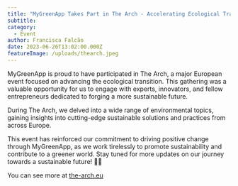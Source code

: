 ```yaml
---
title: "MyGreenApp Takes Part in The Arch - Accelerating Ecological Transition Event"
subtitle: 
category:
  - Event
author: Francisca Falcão
date: 2023-06-26T13:02:00.000Z
featureImage: /uploads/thearch.jpeg
---
```

MyGreenApp is proud to have participated in The Arch, a major European event focused on advancing the ecological transition. This gathering was a valuable opportunity for us to engage with experts, innovators, and fellow entrepreneurs dedicated to forging a more sustainable future.

During The Arch, we delved into a wide range of environmental topics, gaining insights into cutting-edge sustainable solutions and practices from across Europe.

This event has reinforced our commitment to driving positive change through MyGreenApp, as we work tirelessly to promote sustainability and contribute to a greener world. Stay tuned for more updates on our journey towards a sustainable future! 🌱💚

You can see more at [the-arch.eu](https://www.the-arch.eu/les-100-solutions/)
